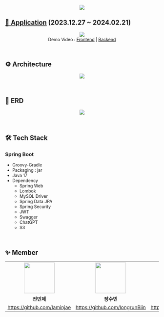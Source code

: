 <p align="center">
  <img src="https://github.com/IRECIPE/IRecipe-Server/assets/90559205/465fcf95-f824-4de2-a1f4-3ea7127c85ee">
</p>

## [📱 Application](https://play.google.com/store/apps/details?id=com.umcproject.eyerecipe) (2023.12.27 ~ 2024.02.21)
<p align="center">
  <img src="https://github.com/IRECIPE/IRecipe-Server/assets/90559205/e55bb73e-c2b2-41f8-aa00-7e4a70109a43"> <br>
  Demo Video : <a href="https://www.youtube.com/watch?v=hxgBWnM2s7g">Frontend</a> | <a href="https://www.youtube.com/watch?v=6OGSpoTqPnE">Backend</a>
</p>
<br>

## ⚙️ Architecture
<p align="center">
  <img src="https://github.com/IRECIPE/IRecipe-Server/assets/90559205/6515fb3d-03fa-4f62-bfd6-62b3afdafab4">
</p>
<br>

## 🧱 ERD
<p align="center">
  <img src="https://github.com/IRECIPE/IRecipe-Server/assets/90559205/aaa1dbd9-3afa-4202-adca-29ae02fc6b64">
</p>
<br>

## 🛠️ Tech Stack
### Spring Boot
- Groovy-Gradle
- Packaging : jar
- Java 17
- Dependency
  - Spring Web
  - Lombok
  - MySQL Driver
  - Spring Data JPA
  - Spring Security
  - JWT
  - Swagger
  - ChatGPT
  - S3
<br>

## ✨ Member
<div align="center">
  <table>
    <tr>
      <td align="center"><img src="https://avatars.githubusercontent.com/Iaminjae" width="100" height="100" /></td>
      <td align="center"><img src="https://avatars.githubusercontent.com/longrunBiin" width="100" height="100" /></td>
      <td align="center"><img src="https://avatars.githubusercontent.com/jun23314" width="100" height="100" /></td>
      <td align="center"><img src="https://avatars.githubusercontent.com/alsrudursla" width="100" height="100" /></td>
    </tr>
    <tr>
      <td align="center"><b>전민제</b></td>
      <td align="center"><b>장수빈</b></td>
      <td align="center"><b>이준희</b></td>
      <td align="center"><b>이민경</b></td>
    </tr>
    <tr>
      <td align="center"><a href="https://github.com/Iaminjae">https://github.com/Iaminjae</a></td>
      <td align="center"><a href="https://github.com/longrunBiin">https://github.com/longrunBiin</a></td>
      <td align="center"><a href="https://github.com/jun23314">https://github.com/jun23314</a></td>
      <td align="center"><a href="https://github.com/alsrudursla">https://github.com/alsrudursla</a></td>
    </tr>
  </table>
</div>
